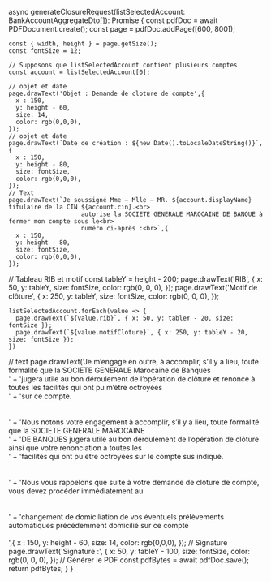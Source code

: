   async generateClosureRequest(listSelectedAccount: BankAccountAggregateDto[]): Promise<Uint8Array> {
    const pdfDoc = await PDFDocument.create();
    const page = pdfDoc.addPage([600, 800]);

    const { width, height } = page.getSize();
    const fontSize = 12;

    // Supposons que listSelectedAccount contient plusieurs comptes
    const account = listSelectedAccount[0];

    // objet et date
    page.drawText('Objet : Demande de cloture de compte',{
      x : 150,
      y: height - 60,
      size: 14,
      color: rgb(0,0,0),
    });
    // objet et date
    page.drawText(`Date de création : ${new Date().toLocaleDateString()}`,{
      x : 150,
      y: height - 80,
      size: fontSize,
      color: rgb(0,0,0),
    });
    // Text
    page.drawText(`Je soussigné Mme – Mlle – MR. ${account.displayName} titulaire de la CIN ${account.cin}.<br>
                        autorise la SOCIETE GENERALE MAROCAINE DE BANQUE à fermer mon compte sous le<br>
                        numéro ci-après :<br>`,{
      x : 150,
      y: height - 80,
      size: fontSize,
      color: rgb(0,0,0),
    });

// Tableau RIB et motif
    const tableY = height - 200;
    page.drawText('RIB', { x: 50, y: tableY, size: fontSize, color: rgb(0, 0, 0), });
    page.drawText('Motif de clôture', { x: 250, y: tableY, size: fontSize, color: rgb(0, 0, 0), });

    listSelectedAccount.forEach(value => {
      page.drawText(`${value.rib}`, { x: 50, y: tableY - 20, size: fontSize });
      page.drawText(`${value.motifCloture}`, { x: 250, y: tableY - 20, size: fontSize });
    })

// text
    page.drawText('Je m’engage en outre, à accomplir, s’il y a lieu, toute formalité que la SOCIETE GENERALE Marocaine de Banques<br>' +
                       'jugera utile au bon déroulement de l’opération de clôture et renonce à toutes les facilités qui ont pu m’être octroyées<br>' +
                       'sur ce compte.<br><br><br>' +
      'Nous notons votre engagement à accomplir, s’il y a lieu, toute formalité que la SOCIETE GENERALE MAROCAINE<br>' +
      'DE BANQUES jugera utile au bon déroulement de l’opération de clôture ainsi que votre renonciation à toutes les<br>' +
      'facilités qui ont pu être octroyées sur le compte sus indiqué.<br><br><br>' +
      'Nous vous rappelons que suite à votre demande de clôture de compte, vous devez procéder immédiatement au<br><br><br>' +
      'changement de domiciliation de vos éventuels prélèvements automatiques précédemment domicilié sur ce compte<br><br>',{
      x : 150,
      y: height - 60,
      size: 14,
      color: rgb(0,0,0),
    });
    // Signature
    page.drawText('Signature :', { x: 50, y: tableY - 100, size: fontSize, color: rgb(0, 0, 0), });
    // Générer le PDF
    const pdfBytes = await pdfDoc.save();
    return pdfBytes;
  }
}
